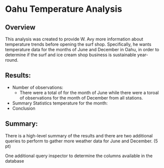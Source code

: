 # Oahu Temperature Analysis
## Overview 

This analysis was created to provide W. Avy more information about temperature trends before opening the surf shop. Specifically, he wants temperature data for the months of June and December in Oahu, in order to determine if the surf and ice cream shop business is sustainable year-round.

## Results:

- Number of observations:
    - There were a total of for the month of June while there were a toroal of observations for the month of December from all stations.
- Summary Statistics temperature for the month:
- Conclusion

## Summary:

There is a high-level summary of the results and there are two additional queries to perform to gather more weather data for June and December. (5 pt)

One additional query inspector to determine the columns available in the database 